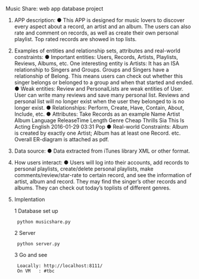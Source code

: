 Music Share: web app database project

1. APP description:
● This APP is designed for music lovers to discover every aspect about a record, an artist and an album. The users can also rate and comment on records, as well as
create their own personal playlist. Top rated records are showed in top lists.

2. Examples of entities and relationship sets, attributes and real-world constraints:
● Important entities: Users, Records, Artists, Playlists, Reviews, Albums, etc. One interesting entity is Artists: It has an ISA relationship to Singers and Groups.
Groups and Singers have a relationship of Belong. This means users can check out whether this singer belongs or belonged to a group and when that started and
ended.
● Weak entities: Review and PersonalLists are weak entities of User. User can write many reviews and save many personal list. Reviews and personal list will no
longer exist when the user they belonged to is no longer exist.
● Relationships: Perform, Create, Have, Contain, About, Include, etc.
● Attributes: Take Records as an example
Name			Artist	Album			Language	ReleaseTime	Length	Genre
Cheap Thrills	Sia		This Is Acting	English		2016-01-29	03:31	Pop
● Real-world Constraints: Album is created by exactly one Artist; Album has at least one Record. etc.
Overall ER-diagram is attached as pdf.

3. Data source:
● Data extracted from iTunes library XML or other format.

4. How users interact:
● Users will log into their accounts, add records to personal playlists, create/delete personal playlists, make comments/review/star-rate to certain record, and see
the information of artist, album and record. They may find the singer’s other records and albums. They can check out today’s toplists of different genres.

5. Implentation

	1 Database set up

        python musicshare.py


	2 Server


        python server.py
	3 Go and see 

        Loacally: http://localhost:8111/
		On VM   : #tbc